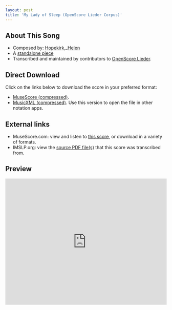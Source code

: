 ```yaml
---
layout: post
title: 'My Lady of Sleep (OpenScore Lieder Corpus)'
---
```


## About This Song

- Composed by: [Hopekirk,_Helen](https://fourscoreandmore.org/openscore/lieder/Hopekirk,_Helen)
- A [standalone piece](https://fourscoreandmore.org/openscore/lieder/Hopekirk,_Helen/_)
- Transcribed and maintained by contributors to [OpenScore Lieder].

[OpenScore Lieder]: https://musescore.com/openscore-lieder-corpus

## Direct Download

Click on the links below to download the score in your preferred format:
- [MuseScore (compressed)](https://github.com/openscore/lieder/blob/main/scores/Hopekirk,_Helen/_/My_Lady_of_Sleep/lc6632270.mscz?raw=true).
- [MusicXML (compressed)](https://github.com/openscore/lieder/blob/main/scores/Hopekirk,_Helen/_/My_Lady_of_Sleep/lc6632270.mxl?raw=true). Use this version to open the file in other notation apps.

## External links

- MuseScore.com: view and listen to [this score][MuseScore], or download in a variety of formats.
- IMSLP.org: view the [source PDF file(s)][IMSLP] that this score was transcribed from.

[MuseScore]: https://musescore.com/score/6632270
[IMSLP]: https://imslp.org/wiki/Special:ReverseLookup/204253

## Preview

<iframe width="100%" height="394" src="https://musescore.com/openscore-lieder-corpus/scores/6632270/embed" frameborder="0" allowfullscreen allow="autoplay; fullscreen"></iframe>
